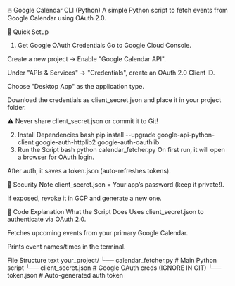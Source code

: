 🔥 Google Calendar CLI (Python)
A simple Python script to fetch events from Google Calendar using OAuth 2.0.

🚀 Quick Setup
1. Get Google OAuth Credentials
Go to Google Cloud Console.

Create a new project → Enable "Google Calendar API".

Under "APIs & Services" → "Credentials", create an OAuth 2.0 Client ID.

Choose "Desktop App" as the application type.

Download the credentials as client_secret.json and place it in your project folder.

⚠️ Never share client_secret.json or commit it to Git!

2. Install Dependencies
bash
pip install --upgrade google-api-python-client google-auth-httplib2 google-auth-oauthlib
3. Run the Script
bash
python calendar_fetcher.py
On first run, it will open a browser for OAuth login.

After auth, it saves a token.json (auto-refreshes tokens).

🔐 Security Note
client_secret.json = Your app’s password (keep it private!).

If exposed, revoke it in GCP and generate a new one.

🐍 Code Explanation
What the Script Does
Uses client_secret.json to authenticate via OAuth 2.0.

Fetches upcoming events from your primary Google Calendar.

Prints event names/times in the terminal.

File Structure
text
your_project/
└── calendar_fetcher.py  # Main Python script
└── client_secret.json   # Google OAuth creds (IGNORE IN GIT)
└── token.json           # Auto-generated auth token
